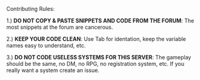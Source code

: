 Contributing Rules:


1.) **DO NOT COPY & PASTE SNIPPETS AND CODE FROM THE FORUM**: The most snippets at the forum are cancerous.


2.) **KEEP YOUR CODE CLEAN**: Use Tab for identation, keep the variable names easy to understand, etc.


3.) **DO NOT CODE USELESS SYSTEMS FOR THIS SERVER**: The gameplay should be the same, no DM, no RPG, no registration system, etc. If you really want a system create an issue.
